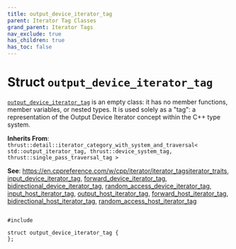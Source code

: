 ```yaml
---
title: output_device_iterator_tag
parent: Iterator Tag Classes
grand_parent: Iterator Tags
nav_exclude: true
has_children: true
has_toc: false
---
```


# Struct `output_device_iterator_tag`

<code><a href="/thrust/api/classes/structoutput__device__iterator__tag.html">output&#95;device&#95;iterator&#95;tag</a></code> is an empty class: it has no member functions, member variables, or nested types. It is used solely as a "tag": a representation of the Output Device Iterator concept within the C++ type system.

**Inherits From**:
`thrust::detail::iterator_category_with_system_and_traversal< std::output_iterator_tag, thrust::device_system_tag, thrust::single_pass_traversal_tag >`

**See**:
<a href="https://en.cppreference.com/w/cpp/iterator/iterator_tags">https://en.cppreference.com/w/cpp/iterator/iterator_tags</a><a href="/thrust/api/classes/structiterator__traits.html">iterator_traits</a>, <a href="/thrust/api/classes/structinput__device__iterator__tag.html">input_device_iterator_tag</a>, <a href="/thrust/api/classes/structforward__device__iterator__tag.html">forward_device_iterator_tag</a>, <a href="/thrust/api/classes/structbidirectional__device__iterator__tag.html">bidirectional_device_iterator_tag</a>, <a href="/thrust/api/classes/structrandom__access__device__iterator__tag.html">random_access_device_iterator_tag</a>, <a href="/thrust/api/groups/group__iterator__tag__classes.html#typedef-input_host_iterator_tag">input_host_iterator_tag</a>, <a href="/thrust/api/groups/group__iterator__tag__classes.html#typedef-output_host_iterator_tag">output_host_iterator_tag</a>, <a href="/thrust/api/groups/group__iterator__tag__classes.html#typedef-forward_host_iterator_tag">forward_host_iterator_tag</a>, <a href="/thrust/api/groups/group__iterator__tag__classes.html#typedef-bidirectional_host_iterator_tag">bidirectional_host_iterator_tag</a>, <a href="/thrust/api/groups/group__iterator__tag__classes.html#typedef-random_access_host_iterator_tag">random_access_host_iterator_tag</a>

<code class="doxybook">
<span>#include <thrust/iterator/iterator_categories.h></span><br>
<span>struct output&#95;device&#95;iterator&#95;tag {</span>
<span>};</span>
</code>

